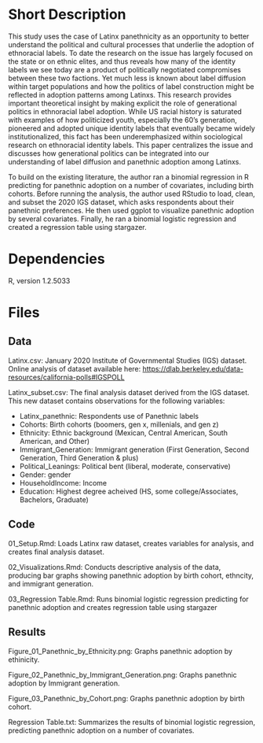 # Short Description
This study uses the case of Latinx panethnicity as an opportunity to better understand the political and cultural processes that underlie the adoption of ethnoracial labels. To date the research on the issue has largely focused on the state or on ethnic elites, and thus reveals how many of the identity labels we see today are a product of politically negotiated compromises between these two factions. Yet much less is known about label diffusion within target populations and how the politics of label construction might be reflected in adoption patterns among Latinxs. This research provides important theoretical insight by making explicit the role of generational politics in ethnoracial label adoption. While US racial history is saturated with examples of how politicized youth, especially the 60’s generation, pioneered and adopted unique identity labels that eventually became widely institutionalized, this fact has been underemphasized within sociological research on ethnoracial identity labels. This paper centralizes the issue and discusses how generational politics can be integrated into our understanding of label diffusion and panethnic adoption among Latinxs. 

To build on the existing literature, the author ran a binomial regression in R predicting for panethnic adoption on a number of covariates, including birth cohorts. Before running the analysis, the author used RStudio to load, clean, and subset the 2020 IGS dataset, which asks respondents about their panethnic preferences. He then used ggplot to visualize panethnic adoption by several covariates. Finally, he ran a binomial logistic regression and created a regression table using stargazer. 

# Dependencies

R, version 1.2.5033

# Files
## Data

Latinx.csv: January 2020 Institute of Governmental Studies (IGS) dataset. Online analysis of dataset available here: https://dlab.berkeley.edu/data-resources/california-polls#IGSPOLL

Latinx_subset.csv: The final analysis dataset derived from the IGS dataset. This new dataset contains observations for the following variables:
  - Latinx_panethnic: Respondents use of Panethnic labels
  - Cohorts: Birth cohorts (boomers, gen x, millenials, and gen z) 
  - Ethnicity: Ethnic background (Mexican, Central American, South American, and Other)
  - Immigrant_Generation: Immigrant generation (First Generation, Second Generation, Third Generation & plus)
  - Political_Leanings: Political bent (liberal, moderate, conservative)
  - Gender: gender
  - HouseholdIncome: Income
  - Education: Highest degree acheived (HS, some college/Associates, Bachelors, Graduate)
## Code

01_Setup.Rmd: Loads Latinx raw dataset, creates variables for analysis, and creates final analysis dataset. 

02_Visualizations.Rmd: Conducts descriptive analysis of the data, producing bar graphs showing panethnic adoption by birth cohort, ethncity, and immigrant generation.

03_Regression Table.Rmd: Runs binomial logistic regression predicting for panethnic adoption and creates regression table using stargazer

## Results

Figure_01_Panethnic_by_Ethnicity.png: Graphs panethnic adoption by ethinicity.

Figure_02_Panethnic_by_Immigrant_Generation.png: Graphs panethnic adoption by Immigrant generation.

Figure_03_Panethnic_by_Cohort.png: Graphs panethnic adoption by birth cohort.

Regression Table.txt: Summarizes the results of binomial logistic regression, predicting panethnic adoption on a number of covariates.
